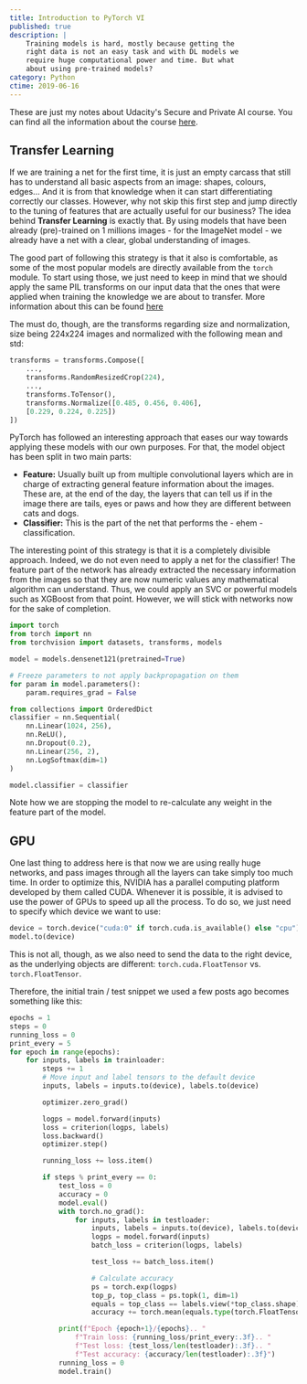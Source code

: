 ```yaml
---
title: Introduction to PyTorch VI
published: true
description: |
    Training models is hard, mostly because getting the
    right data is not an easy task and with DL models we 
    require huge computational power and time. But what
    about using pre-trained models?
category: Python
ctime: 2019-06-16
---
```


These are just my notes about Udacity's Secure and Private AI course. You can find all the information about the course [here](https://eu.udacity.com/course/secure-and-private-ai--ud185).

## Transfer Learning

If we are training a net for the first time, it is just an empty carcass that still has to understand all basic aspects from an image: shapes, colours, edges... And it is from that knowledge when it can start differentiating correctly our classes. However, why not skip this first step and jump directly to the tuning of features that are actually useful for our business? The idea behind **Transfer Learning** is exactly that. By using models that have been already (pre)-trained on 1 millions images - for the ImageNet model - we already have a net with a clear, global understanding of images.
        
The good part of following this strategy is that it also is comfortable, as some of the most popular models are directly available from the `torch` module. To start using those, we just need to keep in mind that we should apply the same PIL transforms on our input data that the ones that were applied when training the knowledge we are about to transfer. More information about this can be found [here](https://pytorch.org/docs/0.3.0/torchvision/models.html)
        
The must do, though, are the transforms regarding size and normalization, size being 224x224 images and normalized with the following mean and std:
        
```python
transforms = transforms.Compose([
    ...,
    transforms.RandomResizedCrop(224),
    ...,
    transforms.ToTensor(),
    transforms.Normalize([0.485, 0.456, 0.406],
    [0.229, 0.224, 0.225])
])
```

PyTorch has followed an interesting approach that eases our way towards applying these models with our own purposes. For that, the model object has been split in two main parts:
        
* **Feature:** Usually built up from multiple convolutional layers which are in charge of extracting general feature information about the images. These are, at the end of the day, the layers that can tell us if in the image there are tails, eyes or paws and how they are different between cats and dogs.
* **Classifier:** This is the part of the net that performs the - ehem - classification.

The interesting point of this strategy is that it is a completely divisible approach. Indeed, we do not even need to apply a net for the classifier! The feature part of the network has already extracted the necessary information from the images so that they are now numeric values any mathematical algorithm can understand. Thus, we could apply an SVC or powerful models such as XGBoost from that point. However, we will stick with networks now for the sake of completion.
        
```python
import torch
from torch import nn
from torchvision import datasets, transforms, models

model = models.densenet121(pretrained=True)

# Freeze parameters to not apply backpropagation on them
for param in model.parameters():
    param.requires_grad = False

from collections import OrderedDict
classifier = nn.Sequential(
    nn.Linear(1024, 256),
    nn.ReLU(),
    nn.Dropout(0.2),
    nn.Linear(256, 2),
    nn.LogSoftmax(dim=1)
)

model.classifier = classifier
```

Note how we are stopping the model to re-calculate any weight in the feature part of the model.
        
## GPU

One last thing to address here is that now we are using really huge networks, and pass images through all the layers can take simply too much time. In order to optimize this, NVIDIA has a parallel computing platform developed by them called CUDA. Whenever it is possible, it is advised to use the power of GPUs to speed up all the process. To do so, we just need to specify which device we want to use:
        
```python
device = torch.device("cuda:0" if torch.cuda.is_available() else "cpu")
model.to(device)
```

This is not all, though, as we also need to send the data to the right device, as the underlying objects are different: `torch.cuda.FloatTensor` vs. `torch.FloatTensor`.

Therefore, the initial train / test snippet we used a few posts ago becomes something like this:
          
```python
epochs = 1
steps = 0
running_loss = 0
print_every = 5
for epoch in range(epochs):
    for inputs, labels in trainloader:
        steps += 1
        # Move input and label tensors to the default device
        inputs, labels = inputs.to(device), labels.to(device)

        optimizer.zero_grad()

        logps = model.forward(inputs)
        loss = criterion(logps, labels)
        loss.backward()
        optimizer.step()

        running_loss += loss.item()

        if steps % print_every == 0:
            test_loss = 0
            accuracy = 0
            model.eval()
            with torch.no_grad():
                for inputs, labels in testloader:
                    inputs, labels = inputs.to(device), labels.to(device)
                    logps = model.forward(inputs)
                    batch_loss = criterion(logps, labels)

                    test_loss += batch_loss.item()

                    # Calculate accuracy
                    ps = torch.exp(logps)
                    top_p, top_class = ps.topk(1, dim=1)
                    equals = top_class == labels.view(*top_class.shape)
                    accuracy += torch.mean(equals.type(torch.FloatTensor)).item()

            print(f"Epoch {epoch+1}/{epochs}.. "
                f"Train loss: {running_loss/print_every:.3f}.. "
                f"Test loss: {test_loss/len(testloader):.3f}.. "
                f"Test accuracy: {accuracy/len(testloader):.3f}")
            running_loss = 0
            model.train()
```
